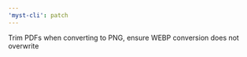 ```yaml
---
'myst-cli': patch
---
```


Trim PDFs when converting to PNG, ensure WEBP conversion does not overwrite
